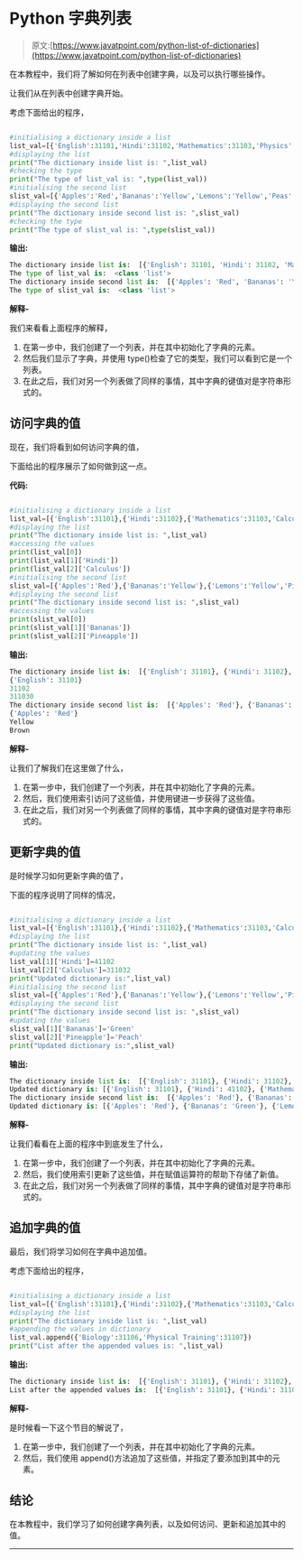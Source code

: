 # Python 字典列表

> 原文:[https://www.javatpoint.com/python-list-of-dictionaries](https://www.javatpoint.com/python-list-of-dictionaries)

在本教程中，我们将了解如何在列表中创建字典，以及可以执行哪些操作。

让我们从在列表中创建字典开始。

考虑下面给出的程序，

```py

#initialising a dictionary inside a list
list_val=[{'English':31101,'Hindi':31102,'Mathematics':31103,'Physics':31104,'Chemistry':31105}]
#displaying the list
print("The dictionary inside list is: ",list_val)
#checking the type
print("The type of list_val is: ",type(list_val))
#initialising the second list
slist_val=[{'Apples':'Red','Bananas':'Yellow','Lemons':'Yellow','Peas':'Green','Strawberries':'Pink'}]
#displaying the second list
print("The dictionary inside second list is: ",slist_val)
#checking the type
print("The type of slist_val is: ",type(slist_val))

```

**输出:**

```py
The dictionary inside list is:  [{'English': 31101, 'Hindi': 31102, 'Mathematics': 31103, 'Physics': 31104, 'Chemistry': 31105}]
The type of list_val is:  <class 'list'>
The dictionary inside second list is:  [{'Apples': 'Red', 'Bananas': 'Yellow', 'Lemons': 'Yellow', 'Peas': 'Green', 'Strawberries': 'Pink'}]
The type of slist_val is:  <class 'list'>

```

**解释-**

我们来看看上面程序的解释，

1.  在第一步中，我们创建了一个列表，并在其中初始化了字典的元素。
2.  然后我们显示了字典，并使用 type()检查了它的类型，我们可以看到它是一个列表。
3.  在此之后，我们对另一个列表做了同样的事情，其中字典的键值对是字符串形式的。

## 访问字典的值

现在，我们将看到如何访问字典的值，

下面给出的程序展示了如何做到这一点。

**代码:**

```py

#initialising a dictionary inside a list
list_val=[{'English':31101},{'Hindi':31102},{'Mathematics':31103,'Calculus':311030},{'Physics':31104},{'Chemistry':31105}]
#displaying the list
print("The dictionary inside list is: ",list_val)
#accessing the values
print(list_val[0])
print(list_val[1]['Hindi'])
print(list_val[2]['Calculus'])
#initialising the second list
slist_val=[{'Apples':'Red'},{'Bananas':'Yellow'},{'Lemons':'Yellow','Pineapple':'Brown'},{'Peas':'Green'},{'Strawberries':'Pink'}]
#displaying the second list
print("The dictionary inside second list is: ",slist_val)
#accessing the values
print(slist_val[0])
print(slist_val[1]['Bananas'])
print(slist_val[2]['Pineapple'])

```

**输出:**

```py
The dictionary inside list is:  [{'English': 31101}, {'Hindi': 31102}, {'Mathematics': 31103, 'Calculus': 311030}, {'Physics': 31104}, {'Chemistry': 31105}]
{'English': 31101}
31102
311030
The dictionary inside second list is:  [{'Apples': 'Red'}, {'Bananas': 'Yellow'}, {'Lemons': 'Yellow', 'Pineapple': 'Brown'}, {'Peas': 'Green'}, {'Strawberries': 'Pink'}]
{'Apples': 'Red'}
Yellow
Brown

```

**解释-**

让我们了解我们在这里做了什么，

1.  在第一步中，我们创建了一个列表，并在其中初始化了字典的元素。
2.  然后，我们使用索引访问了这些值，并使用键进一步获得了这些值。
3.  在此之后，我们对另一个列表做了同样的事情，其中字典的键值对是字符串形式的。

## 更新字典的值

是时候学习如何更新字典的值了，

下面的程序说明了同样的情况，

```py

#initialising a dictionary inside a list
list_val=[{'English':31101},{'Hindi':31102},{'Mathematics':31103,'Calculus':311030},{'Physics':31104},{'Chemistry':31105}]
#displaying the list
print("The dictionary inside list is: ",list_val)
#updating the values
list_val[1]['Hindi']=41102
list_val[2]['Calculus']=311032
print("Updated dictionary is:",list_val)
#initialising the second list
slist_val=[{'Apples':'Red'},{'Bananas':'Yellow'},{'Lemons':'Yellow','Pineapple':'Brown'},{'Peas':'Green'},{'Strawberries':'Pink'}]
#displaying the second list
print("The dictionary inside second list is: ",slist_val)
#updating the values
slist_val[1]['Bananas']='Green'
slist_val[2]['Pineapple']='Peach'
print("Updated dictionary is:",slist_val)

```

**输出:**

```py
The dictionary inside list is:  [{'English': 31101}, {'Hindi': 31102}, {'Mathematics': 31103, 'Calculus': 311030}, {'Physics': 31104}, {'Chemistry': 31105}]
Updated dictionary is: [{'English': 31101}, {'Hindi': 41102}, {'Mathematics': 31103, 'Calculus': 311032}, {'Physics': 31104}, {'Chemistry': 31105}]
The dictionary inside second list is:  [{'Apples': 'Red'}, {'Bananas': 'Yellow'}, {'Lemons': 'Yellow', 'Pineapple': 'Brown'}, {'Peas': 'Green'}, {'Strawberries': 'Pink'}]
Updated dictionary is: [{'Apples': 'Red'}, {'Bananas': 'Green'}, {'Lemons': 'Yellow', 'Pineapple': 'Peach'}, {'Peas': 'Green'}, {'Strawberries': 'Pink'}]

```

**解释-**

让我们看看在上面的程序中到底发生了什么，

1.  在第一步中，我们创建了一个列表，并在其中初始化了字典的元素。
2.  然后，我们使用索引更新了这些值，并在赋值运算符的帮助下存储了新值。
3.  在此之后，我们对另一个列表做了同样的事情，其中字典的键值对是字符串形式的。

## 追加字典的值

最后，我们将学习如何在字典中追加值。

考虑下面给出的程序，

```py

#initialising a dictionary inside a list
list_val=[{'English':31101},{'Hindi':31102},{'Mathematics':31103,'Calculus':311030},{'Physics':31104},{'Chemistry':31105}]
#displaying the list
print("The dictionary inside list is: ",list_val)
#appending the values in dictionary
list_val.append({'Biology':31106,'Physical Training':31107})
print("List after the appended values is: ",list_val)

```

**输出:**

```py
The dictionary inside list is:  [{'English': 31101}, {'Hindi': 31102}, {'Mathematics': 31103, 'Calculus': 311030}, {'Physics': 31104}, {'Chemistry': 31105}]
List after the appended values is:  [{'English': 31101}, {'Hindi': 31102}, {'Mathematics': 31103, 'Calculus': 311030}, {'Physics': 31104}, {'Chemistry': 31105}, {'Biology': 31106, 'Physical Training': 31107}]

```

**解释-**

是时候看一下这个节目的解说了，

1.  在第一步中，我们创建了一个列表，并在其中初始化了字典的元素。
2.  然后，我们使用 append()方法追加了这些值，并指定了要添加到其中的元素。

## 结论

在本教程中，我们学习了如何创建字典列表，以及如何访问、更新和追加其中的值。

* * *